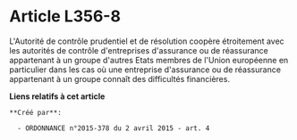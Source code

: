 # Article L356-8

L'Autorité de contrôle prudentiel et de résolution coopère étroitement avec les autorités de contrôle d'entreprises
d'assurance ou de réassurance appartenant à un groupe d'autres Etats membres de l'Union européenne en particulier dans les
cas où une entreprise d'assurance ou de réassurance appartenant à un groupe connaît des difficultés financières.

**Liens relatifs à cet article**

	**Créé par**:

	  - ORDONNANCE n°2015-378 du 2 avril 2015 - art. 4
